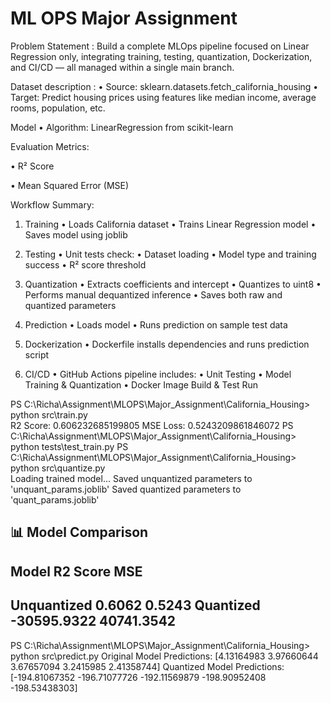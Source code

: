 # ML OPS Major Assignment
Problem Statement : 
Build a complete MLOps pipeline focused on Linear Regression only, integrating training, testing,
quantization, Dockerization, and CI/CD — all managed within a single main branch.

Dataset description :
• Source: sklearn.datasets.fetch_california_housing
• Target: Predict housing prices using features like median income, average rooms, population, etc.

Model
• Algorithm: LinearRegression from scikit-learn

Evaluation Metrics:

• R² Score

• Mean Squared Error (MSE)

Workflow Summary:

1. Training
• Loads California dataset
• Trains Linear Regression model
• Saves model using joblib

2. Testing
• Unit tests check:
• Dataset loading
• Model type and training success
• R² score threshold

3. Quantization
• Extracts coefficients and intercept
• Quantizes to uint8
• Performs manual dequantized inference
• Saves both raw and quantized parameters

4. Prediction
• Loads model
• Runs prediction on sample test data

5. Dockerization
• Dockerfile installs dependencies and runs prediction script

6. CI/CD
• GitHub Actions pipeline includes:
• Unit Testing
• Model Training & Quantization
• Docker Image Build & Test Run

PS C:\Richa\Assignment\MLOPS\Major_Assignment\California_Housing> python src\train.py       
R2 Score: 0.606232685199805
MSE Loss: 0.5243209861846072
PS C:\Richa\Assignment\MLOPS\Major_Assignment\California_Housing> python tests\test_train.py
PS C:\Richa\Assignment\MLOPS\Major_Assignment\California_Housing> python src\quantize.py    
Loading trained model...
Saved unquantized parameters to 'unquant_params.joblib'
Saved quantized parameters to 'quant_params.joblib'

📊 Model Comparison
----------------------------------------
Model           R2 Score   MSE
----------------------------------------
Unquantized     0.6062     0.5243
Quantized       -30595.9322 40741.3542
----------------------------------------
PS C:\Richa\Assignment\MLOPS\Major_Assignment\California_Housing> python src\predict.py
Original Model Predictions: [4.13164983 3.97660644 3.67657094 3.2415985  2.41358744]
Quantized Model Predictions: [-194.81067352 -196.71077726 -192.11569879 -198.90952408 -198.53438303]

